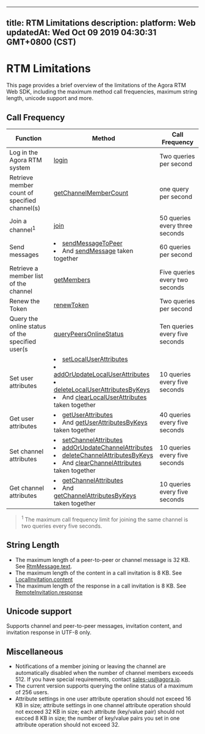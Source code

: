 
---
title: RTM Limitations
description: 
platform: Web
updatedAt: Wed Oct 09 2019 04:30:31 GMT+0800 (CST)
---
# RTM Limitations

This page provides a brief overview of the limitations of the Agora RTM Web SDK, including the maximum method call frequencies, maximum string length, unicode support and more.

## Call Frequency

| Function                                                    | Method                                                       | Call Frequency                 |
| ----------------------------------------------------------- | ------------------------------------------------------------ | ------------------------------ |
| Log in the Agora RTM system                                | [login](https://docs.agora.io/en/Real-time-Messaging/API%20Reference/RTM_web/classes/rtmclient.html#login) | Two queries per second         |
| Retrieve member count of specified channel(s) | [getChannelMemberCount](https://docs.agora.io/en/Real-time-Messaging/API%20Reference/RTM_web/classes/rtmclient.html#getchannelmembercount) | one query per second |
| Join a channel<sup>1</sup> | [join](https://docs.agora.io/en/Real-time-Messaging/API%20Reference/RTM_web/classes/rtmchannel.html#join) | 50 queries every three seconds |
| Send messages | <li>[sendMessageToPeer](https://docs.agora.io/en/Real-time-Messaging/API%20Reference/RTM_web/classes/rtmclient.html#sendmessagetopeer) <li> And [sendMessage](https://docs.agora.io/en/Real-time-Messaging/API%20Reference/RTM_web/classes/rtmchannel.html#sendmessage) taken together | 60 queries per second          |
| Retrieve a member list of the channel                      | [getMembers](https://docs.agora.io/en/Real-time-Messaging/API%20Reference/RTM_web/classes/rtmchannel.html#getmembers) | Five queries every two seconds |
| Renew the Token        | [renewToken](https://docs.agora.io/en/Real-time-Messaging/API%20Reference/RTM_web/classes/rtmclient.html#renewtoken) | Two queries per second         |
| Query the online status of the specified user(s            | [queryPeersOnlineStatus](https://docs.agora.io/en/Real-time-Messaging/API%20Reference/RTM_web/classes//rtmclient.html#querypeersonlinestatus) | Ten queries every five seconds        |
| Set user attributes | <li>[setLocalUserAttributes](https://docs.agora.io/en/Real-time-Messaging/API%20Reference/RTM_web/classes/rtmclient.html#setlocaluserattributes)<li>[addOrUpdateLocalUserAttributes](https://docs.agora.io/en/Real-time-Messaging/API%20Reference/RTM_web/classes/rtmclient.html#addorupdatelocaluserattributes)<li>[deleteLocalUserAttributesByKeys](https://docs.agora.io/en/Real-time-Messaging/API%20Reference/RTM_web/classes/rtmclient.html#deletelocaluserattributesbykeys)<li>And [clearLocalUserAttributes](https://docs.agora.io/en/Real-time-Messaging/API%20Reference/RTM_web/classes/rtmclient.html#clearlocaluserattributes) taken together | 10 queries every five seconds          |
| Get user attributes | <li>[getUserAttributes](https://docs.agora.io/en/Real-time-Messaging/API%20Reference/RTM_web/classes/rtmclient.html#getuserattributes)<li>And [getUserAttributesByKeys](https://docs.agora.io/en/Real-time-Messaging/API%20Reference/RTM_web/classes/rtmclient.html#getuserattributesbykeys) taken together | 40 queries every five seconds          |
| Set channel attributes | <li>[setChannelAttributes](https://docs.agora.io/en/Real-time-Messaging/API%20Reference/RTM_web/classes/rtmclient.html#setchannelattributes)<li>[addOrUpdateChannelAttributes](https://docs.agora.io/en/Real-time-Messaging/API%20Reference/RTM_web/classes/rtmclient.html#addorupdatechannelattributes)<li>[deleteChannelAttributesByKeys](https://docs.agora.io/en/Real-time-Messaging/API%20Reference/RTM_web/classes/rtmclient.html#deletechannelattributesbykeys)<li>And [clearChannelAttributes](https://docs.agora.io/en/Real-time-Messaging/API%20Reference/RTM_web/classes/rtmclient.html#clearchannelattributes) taken together | 10 queries every five seconds          |
| Get channel attributes | <li>[getChannelAttributes](https://docs.agora.io/en/Real-time-Messaging/API%20Reference/RTM_web/classes/rtmclient.html#getchannelattributes)<li>And [getChannelAttributesByKeys](https://docs.agora.io/en/Real-time-Messaging/API%20Reference/RTM_web/classes/rtmclient.html#getchannelattributesbykeys) taken together | 10 queries every five seconds          |

> <sup>1</sup> The maximum call frequency limit for joining the same channel is two queries every five seconds. 

## String Length

- The maximum length of a peer-to-peer or channel message is 32 KB. See [RtmMessage.text](https://docs.agora.io/en/Real-time-Messaging/API%20Reference/RTM_web/interfaces/rtmmessage.html#text).
- The maximum length of the content in a call invitation is 8 KB. See [LocalInvitation.content](https://docs.agora.io/en/Real-time-Messaging/API%20Reference/RTM_web/classes/localinvitation.html#content)
- The maximum length of the response in a call invitation is 8 KB. See [RemoteInvitation.response](https://docs.agora.io/en/Real-time-Messaging/API%20Reference/RTM_web/classes/remoteinvitation.html#response)

## Unicode support 

Supports channel and peer-to-peer messages, invitation content, and invitation response in UTF-8 only. 


## Miscellaneous 

- Notifications of a member joining or leaving the channel are automatically disabled when the number of channel members exceeds 512. If you have special requirements, contact sales-us@agora.io.
- The current version supports querying the online status of a maximum of 256 users.
- Attribute settings in one user attribute operation should not exceed 16 KB in size; attribute settings in one channel attribute operation should not exceed 32 KB in size; each attribute (key/value pair) should not excced 8 KB in size; the number of key/value pairs you set in one attribute operation should not exceed 32. 
